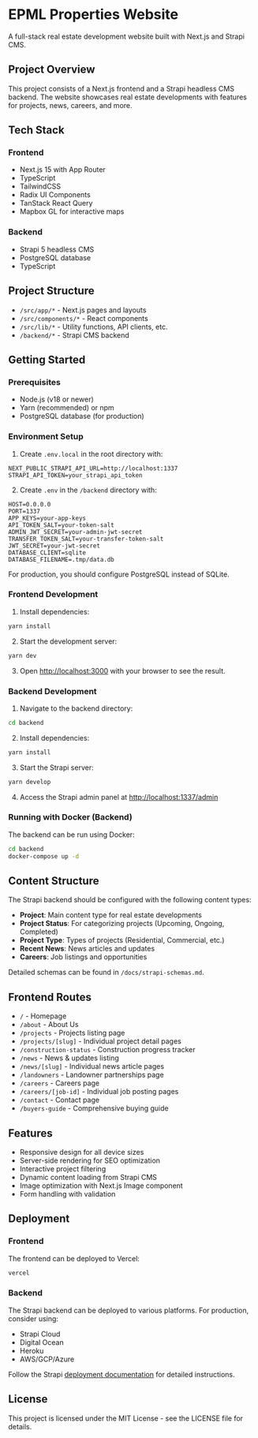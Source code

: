 # EPML Properties Website

A full-stack real estate development website built with Next.js and Strapi CMS.

## Project Overview

This project consists of a Next.js frontend and a Strapi headless CMS backend. The website showcases real estate developments with features for projects, news, careers, and more.

## Tech Stack

### Frontend
- Next.js 15 with App Router
- TypeScript
- TailwindCSS
- Radix UI Components
- TanStack React Query
- Mapbox GL for interactive maps

### Backend
- Strapi 5 headless CMS
- PostgreSQL database
- TypeScript

## Project Structure

- `/src/app/*` - Next.js pages and layouts
- `/src/components/*` - React components
- `/src/lib/*` - Utility functions, API clients, etc.
- `/backend/*` - Strapi CMS backend

## Getting Started

### Prerequisites

- Node.js (v18 or newer)
- Yarn (recommended) or npm
- PostgreSQL database (for production)

### Environment Setup

1. Create `.env.local` in the root directory with:

```
NEXT_PUBLIC_STRAPI_API_URL=http://localhost:1337
STRAPI_API_TOKEN=your_strapi_api_token
```

2. Create `.env` in the `/backend` directory with:

```
HOST=0.0.0.0
PORT=1337
APP_KEYS=your-app-keys
API_TOKEN_SALT=your-token-salt
ADMIN_JWT_SECRET=your-admin-jwt-secret
TRANSFER_TOKEN_SALT=your-transfer-token-salt
JWT_SECRET=your-jwt-secret
DATABASE_CLIENT=sqlite
DATABASE_FILENAME=.tmp/data.db
```

For production, you should configure PostgreSQL instead of SQLite.

### Frontend Development

1. Install dependencies:
```bash
yarn install
```

2. Start the development server:
```bash
yarn dev
```

3. Open [http://localhost:3000](http://localhost:3000) with your browser to see the result.

### Backend Development

1. Navigate to the backend directory:
```bash
cd backend
```

2. Install dependencies:
```bash
yarn install
```

3. Start the Strapi server:
```bash
yarn develop
```

4. Access the Strapi admin panel at [http://localhost:1337/admin](http://localhost:1337/admin)

### Running with Docker (Backend)

The backend can be run using Docker:

```bash
cd backend
docker-compose up -d
```

## Content Structure

The Strapi backend should be configured with the following content types:

- **Project**: Main content type for real estate developments
- **Project Status**: For categorizing projects (Upcoming, Ongoing, Completed)
- **Project Type**: Types of projects (Residential, Commercial, etc.)
- **Recent News**: News articles and updates
- **Careers**: Job listings and opportunities

Detailed schemas can be found in `/docs/strapi-schemas.md`.

## Frontend Routes

- `/` - Homepage
- `/about` - About Us
- `/projects` - Projects listing page
- `/projects/[slug]` - Individual project detail pages
- `/construction-status` - Construction progress tracker
- `/news` - News & updates listing
- `/news/[slug]` - Individual news article pages
- `/landowners` - Landowner partnerships page
- `/careers` - Careers page
- `/careers/[job-id]` - Individual job posting pages
- `/contact` - Contact page
- `/buyers-guide` - Comprehensive buying guide

## Features

- Responsive design for all device sizes
- Server-side rendering for SEO optimization
- Interactive project filtering
- Dynamic content loading from Strapi CMS
- Image optimization with Next.js Image component
- Form handling with validation

## Deployment

### Frontend

The frontend can be deployed to Vercel:

```bash
vercel
```

### Backend

The Strapi backend can be deployed to various platforms. For production, consider using:

- Strapi Cloud
- Digital Ocean
- Heroku
- AWS/GCP/Azure

Follow the Strapi [deployment documentation](https://docs.strapi.io/developer-docs/latest/setup-deployment-guides/deployment.html) for detailed instructions.

## License

This project is licensed under the MIT License - see the LICENSE file for details.